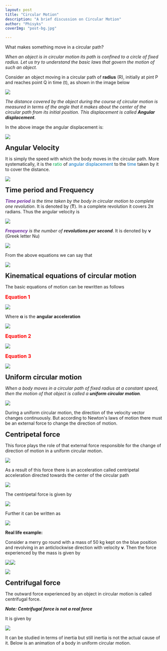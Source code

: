 ```yaml
---
layout: post
title: "Circular Motion"
description: "A brief discussion on Circular Motion"
author: "Phisyks"
coverImg: "post-bg.jpg"

---
```


What makes something move in a circular path?

_When an object is in circular motion its path is confined to a circle of fixed radius. Let us try to understand the basic laws that govern the motion of such an object._

Consider an object moving in a circular path of **radius** (R), initially at pint P and reaches point Q in time (t), as shown in the image below

![](http://phisyks.files.wordpress.com/2015/09/092515_1038_circularmot1.png)

_The distance covered by the object during the course of circular motion is measured in terms of the angle that it makes about the center of the circular path from its initial position. This displacement is called **Angular displacement**_.

In the above image the angular displacement is:

![](http://phisyks.files.wordpress.com/2015/09/092515_1038_circularmot2.png)

<span style="font-size:16pt;">**Angular Velocity**</span>

It is simply the speed with which the body moves in the circular path. More systematically, it is the <span style="color:#00b050;">ratio</span> of <span style="color:#0070c0;">angular displacement</span> to the <span style="color:#0070c0;">time</span> taken by it to cover the distance.

![](http://phisyks.files.wordpress.com/2015/09/092515_1038_circularmot3.png)

<span style="font-size:16pt;">**Time period and Frequency**</span>

_<span style="color:#7030a0;">**Time period**</span> is the time taken by the body in circular motion to complete one revolution_. It is denoted by (**T**). In a complete revolution it covers 2π radians. Thus the angular velocity is

![](http://phisyks.files.wordpress.com/2015/09/092515_1038_circularmot4.png)

_<span style="color:#7030a0;">**Frequency**</span> is the number of **revolutions per second**_. It is denoted by **ν** (Greek letter Nu)

![](http://phisyks.files.wordpress.com/2015/09/092515_1038_circularmot5.png)

From the above equations we can say that

![](http://phisyks.files.wordpress.com/2015/09/092515_1038_circularmot6.png)

<span style="font-size:16pt;">**Kinematical equations of circular motion**</span>

The basic equations of motion can be rewritten as follows

<span style="color:red;font-size:12pt;">**Equation 1**</span>

![](http://phisyks.files.wordpress.com/2015/09/092515_1038_circularmot7.png)

Where **α** is the **angular acceleration**

![](http://phisyks.files.wordpress.com/2015/09/092515_1038_circularmot8.png)

<span style="color:red;font-size:12pt;">**Equation 2**</span>

![](http://phisyks.files.wordpress.com/2015/09/092515_1038_circularmot9.png)

<span style="color:red;font-size:12pt;">**Equation 3**</span>

![](http://phisyks.files.wordpress.com/2015/09/092515_1038_circularmot10.png)

<span style="font-size:16pt;">**Uniform circular motion**</span>

_When a body moves in a circular path of fixed radius at a constant speed, then the motion of that object is called a **uniform circular motion**._

![](http://phisyks.files.wordpress.com/2015/09/092515_1038_circularmot11.png)

During a uniform circular motion, the direction of the velocity vector changes continuously. But according to Newton's laws of motion there must be an external force to change the direction of motion.

<span style="font-size:16pt;">**Centripetal force**</span>

This force plays the role of that external force responsible for the change of direction of motion in a uniform circular motion.

![](http://phisyks.files.wordpress.com/2015/09/092515_1038_circularmot12.png)

As a result of this force there is an acceleration called centripetal acceleration directed towards the center of the circular path

![](http://phisyks.files.wordpress.com/2015/09/092515_1038_circularmot13.png)

The centripetal force is given by

![](http://phisyks.files.wordpress.com/2015/09/092515_1038_circularmot14.png)

Further it can be written as

![](http://phisyks.files.wordpress.com/2015/09/092515_1038_circularmot15.png)

**Real life example:**

Consider a merry go round with a mass of 50 kg kept on the blue position and revolving in an anticlockwise direction with velocity **v**. Then the force experienced by the mass is given by

![](http://phisyks.files.wordpress.com/2015/09/092515_1038_circularmot16.png)![](http://phisyks.files.wordpress.com/2015/09/092515_1038_circularmot17.png)

![](http://phisyks.files.wordpress.com/2015/09/092515_1038_circularmot18.png)

<span style="font-size:16pt;">**Centrifugal force**</span>

The outward force experienced by an object in circular motion is called centrifugal force.

**_Note: Centrifugal force is not a real force_**

It is given by

![](http://phisyks.files.wordpress.com/2015/09/092515_1038_circularmot19.png)

It can be studied in terms of inertia but still inertia is not the actual cause of it. Below is an animation of a body in uniform circular motion.